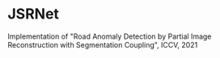 # JSRNet
Implementation of "Road Anomaly Detection by Partial Image Reconstruction with Segmentation Coupling", ICCV, 2021
